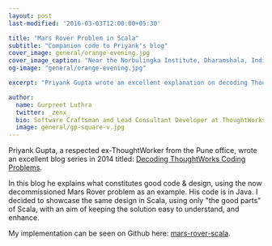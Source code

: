 ```yaml
---
layout: post
last-modified: '2016-03-03T12:00:00+05:30'

title: "Mars Rover Problem in Scala"
subtitle: "Companion code to Priyank's blog"
cover_image: general/orange-evening.jpg
cover_image_caption: "Near the Norbulingka Institute, Dharamshala, India"
og-image: "general/orange-evening.jpg"

excerpt: "Priyank Gupta wrote an excellent explanation on decoding ThoughtWorks coding problems with Mars Rover in Java as a sample. I re-wrote the solution in Scala."

author:
  name: Gurpreet Luthra
  twitter: _zenx_
  bio: Software Craftsman and Lead Consultant Developer at ThoughtWorks
  image: general/gp-square-v.jpg
---
```


Priyank Gupta, a respected ex-ThoughtWorker from the Pune office, wrote an excellent blog series in 2014 titled:
[Decoding ThoughtWorks Coding Problems](http://priyaaank.tumblr.com/post/95095165285/decoding-thoughtworks-coding-problems).

In this blog he explains what constitutes good code & design, using the now decommissioned Mars Rover problem as an example.
His code is in Java. I decided to showcase the same design in Scala, using only "the good parts" of Scala, with an aim of keeping
the solution easy to understand, and enhance. 

My implementation can be seen on Github here: [mars-rover-scala](https://github.com/gsluthra/mars-rover-scala).
